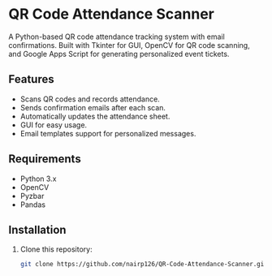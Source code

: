 # QR Code Attendance Scanner

A Python-based QR code attendance tracking system with email confirmations. Built with Tkinter for GUI, OpenCV for QR code scanning, and Google Apps Script for generating personalized event tickets.

## Features
- Scans QR codes and records attendance.
- Sends confirmation emails after each scan.
- Automatically updates the attendance sheet.
- GUI for easy usage.
- Email templates support for personalized messages.

## Requirements
- Python 3.x
- OpenCV
- Pyzbar
- Pandas

## Installation
1. Clone this repository:
   ```bash
   git clone https://github.com/nairp126/QR-Code-Attendance-Scanner.git
